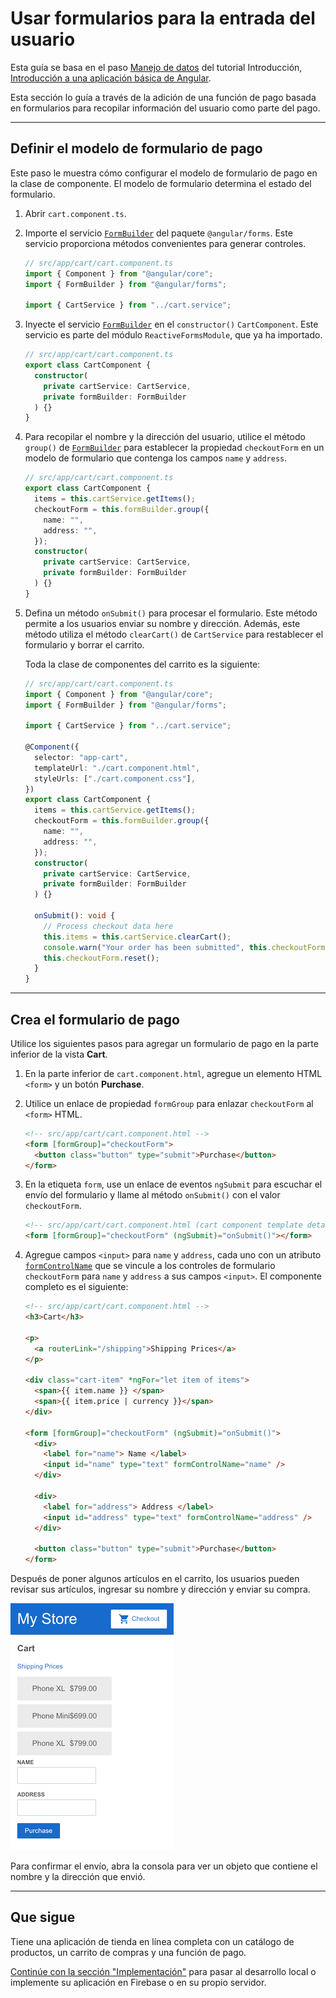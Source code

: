 # Usar formularios para la entrada del usuario

Esta guía se basa en el paso [Manejo de datos](../manejo-de-datos) del tutorial Introducción, [Introducción a una aplicación básica de Angular](../Empezar).

Esta sección lo guía a través de la adición de una función de pago basada en formularios para recopilar información del usuario como parte del pago.

---

## Definir el modelo de formulario de pago

Este paso le muestra cómo configurar el modelo de formulario de pago en la clase de componente. El modelo de formulario determina el estado del formulario.

1. Abrir `cart.component.ts`.

2. Importe el servicio [`FormBuilder`](https://angular.io/api/forms/FormBuilder) del paquete `@angular/forms`. Este servicio proporciona métodos convenientes para generar controles.

   ```ts
   // src/app/cart/cart.component.ts
   import { Component } from "@angular/core";
   import { FormBuilder } from "@angular/forms";

   import { CartService } from "../cart.service";
   ```

3. Inyecte el servicio [`FormBuilder`](https://angular.io/api/forms/FormBuilder) en el `constructor()` `CartComponent`. Este servicio es parte del módulo `ReactiveFormsModule`, que ya ha importado.

   ```typescript
   // src/app/cart/cart.component.ts
   export class CartComponent {
     constructor(
       private cartService: CartService,
       private formBuilder: FormBuilder
     ) {}
   }
   ```

4. Para recopilar el nombre y la dirección del usuario, utilice el método `group()` de [`FormBuilder`](https://angular.io/api/forms/FormBuilder) para establecer la propiedad `checkoutForm` en un modelo de formulario que contenga los campos `name` y `address`.

   ```ts
   // src/app/cart/cart.component.ts
   export class CartComponent {
     items = this.cartService.getItems();
     checkoutForm = this.formBuilder.group({
       name: "",
       address: "",
     });
     constructor(
       private cartService: CartService,
       private formBuilder: FormBuilder
     ) {}
   }
   ```

5. Defina un método `onSubmit()` para procesar el formulario. Este método permite a los usuarios enviar su nombre y dirección. Además, este método utiliza el método `clearCart()` de `CartService` para restablecer el formulario y borrar el carrito.

   Toda la clase de componentes del carrito es la siguiente:

   ```ts
   // src/app/cart/cart.component.ts
   import { Component } from "@angular/core";
   import { FormBuilder } from "@angular/forms";

   import { CartService } from "../cart.service";

   @Component({
     selector: "app-cart",
     templateUrl: "./cart.component.html",
     styleUrls: ["./cart.component.css"],
   })
   export class CartComponent {
     items = this.cartService.getItems();
     checkoutForm = this.formBuilder.group({
       name: "",
       address: "",
     });
     constructor(
       private cartService: CartService,
       private formBuilder: FormBuilder
     ) {}

     onSubmit(): void {
       // Process checkout data here
       this.items = this.cartService.clearCart();
       console.warn("Your order has been submitted", this.checkoutForm.value);
       this.checkoutForm.reset();
     }
   }
   ```

---

## Crea el formulario de pago

Utilice los siguientes pasos para agregar un formulario de pago en la parte inferior de la vista **Cart**.

1. En la parte inferior de `cart.component.html`, agregue un elemento HTML `<form>` y un botón **Purchase**.

2. Utilice un enlace de propiedad `formGroup` para enlazar `checkoutForm` al `<form>` HTML.

   ```html
   <!-- src/app/cart/cart.component.html -->
   <form [formGroup]="checkoutForm">
     <button class="button" type="submit">Purchase</button>
   </form>
   ```

3. En la etiqueta `form`, use un enlace de eventos `ngSubmit` para escuchar el envío del formulario y llame al método `onSubmit()` con el valor `checkoutForm`.

   ```html
   <!-- src/app/cart/cart.component.html (cart component template detail) -->
   <form [formGroup]="checkoutForm" (ngSubmit)="onSubmit()"></form>
   ```

4. Agregue campos `<input>` para `name` y `address`, cada uno con un atributo [`formControlName`](https://angular.io/api/forms/FormControlName) que se vincule a los controles de formulario `checkoutForm` para `name` y `address` a sus campos `<input>`. El componente completo es el siguiente:

   ```html
   <!-- src/app/cart/cart.component.html -->
   <h3>Cart</h3>

   <p>
     <a routerLink="/shipping">Shipping Prices</a>
   </p>

   <div class="cart-item" *ngFor="let item of items">
     <span>{{ item.name }} </span>
     <span>{{ item.price | currency }}</span>
   </div>

   <form [formGroup]="checkoutForm" (ngSubmit)="onSubmit()">
     <div>
       <label for="name"> Name </label>
       <input id="name" type="text" formControlName="name" />
     </div>

     <div>
       <label for="address"> Address </label>
       <input id="address" type="text" formControlName="address" />
     </div>

     <button class="button" type="submit">Purchase</button>
   </form>
   ```

Después de poner algunos artículos en el carrito, los usuarios pueden revisar sus artículos, ingresar su nombre y dirección y enviar su compra.

![](images/cart-with-items-and-form.png)

Para confirmar el envío, abra la consola para ver un objeto que contiene el nombre y la dirección que envió.

---

## Que sigue

Tiene una aplicación de tienda en línea completa con un catálogo de productos, un carrito de compras y una función de pago.

[Continúe con la sección "Implementación"](../Implementacion) para pasar al desarrollo local o implemente su aplicación en Firebase o en su propio servidor.
